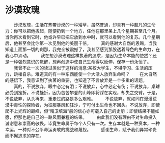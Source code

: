 # 沙漠玫瑰
　　沙漠玫瑰，生活在热带沙漠的一种矮草，虽然普通，却具有一种超凡的生命力：你可以把他拔起，随便扔到一个地方，任他在那里呆上几个星期甚至几个月。当你再次看到它时，他或许早已把它放到水中时，就可以看到他的复苏。几个星期后，他甚至会比你第一次见到他的美丽千倍。 
　　真的感谢大自然的恩赐，当我知道上面那一切的刹那，我完全被震撼了，我甚至感到那股透着绿色的生命力，在我心中涌动。 
　　我在想沙漠玫瑰这样执著的追求，是因为生命本能的使然？还是一种强烈意识的觉醒，想再创造中使自己生命得以延伸，保存一份永恒了。 
　　我曾不止一次的读过类似于这样的消息:某校大学生，不堪学习、生活的压力，跳楼自杀。难道真的有一种东西能使一个大活人放弃生命吗？ 
　　在大自然的感悟下，我意识到了执著的重要，也知道了不言放弃是一个多重的话题。 
　　真的，不说放弃，眼中必定有泪；不说放弃，心中必定有伤；不说放弃，桌球必受到挫折。不说挫折，因为苦苦攀登的山峰即将踩在实现，却失之交臂。于是，不说放弃，从头再来，重走过的路是多么艰难。 
　　不说放弃，就如同在漫漫荒漠中毒性的探险者，为征服暴风和狂沙，宁可付出生命也不回头。不说放弃，即使爬不上光辉的巅峰，但“精卫填海”般的信心亦可载入自己的史册；即使结果不能如愿，但那也是自己的一路风雨兼程的结果。 
　　由此我们没有理由不对生命投入 诚谢意和崇高的敬畏。毕竟生命属于每个人只有一次。生存本就是一种资本，一种幸运，一种对不公平命运勇敢的挑战和蔑视。 
　　感谢生命，赋予我们异常珍贵而不懈追求的存在。
 